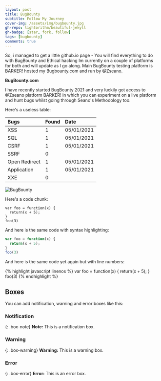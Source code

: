 ```yaml
---
layout: post
title: BugBounty
subtitle: Follow My Journey
cover-img: /assets/img/bugbounty.jpg
gh-repo: lightorithm/beautiful-jekyll
gh-badge: [star, fork, follow]
tags: [bugbounty]
comments: true
---
```


So, i managed to get a little github.io page - You will find everything to do with BugBounty and Ethical hacking Im currently on a couple of platforms for both and will update as I go along. Main BugBounty testing platform is BARKER! hosted my Bugbounty.com and run by @Zseano. 

**BugBounty.com**

I have recently started BugBounty 2021 and very luckily got access to @Zseano platform BARKER! in which you can experiment on a live platform and hunt bugs whilst going through Seano's Methodology too. 

Here's a useless table:

| Bugs | Found | Date |
| :------ |:--- | :--- |
| XSS | 1 | 05/01/2021 |
| SQL | 1 | 05/01/2021 |
| CSRF | 1 | 05/01/2021 |
| SSRF | 0 |  |
| Open Redirect | 1 | 05/01/2021 |
| Application | 1 | 05/01/2021 |
| XXE | 0 |  |


![BugBounty](/assets/img/bugbounty.jpg)


Here's a code chunk:

~~~
var foo = function(x) {
  return(x + 5);
}
foo(3)
~~~

And here is the same code with syntax highlighting:

```javascript
var foo = function(x) {
  return(x + 5);
}
foo(3)
```

And here is the same code yet again but with line numbers:

{% highlight javascript linenos %}
var foo = function(x) {
  return(x + 5);
}
foo(3)
{% endhighlight %}

## Boxes
You can add notification, warning and error boxes like this:

### Notification

{: .box-note}
**Note:** This is a notification box.

### Warning

{: .box-warning}
**Warning:** This is a warning box.

### Error

{: .box-error}
**Error:** This is an error box.
